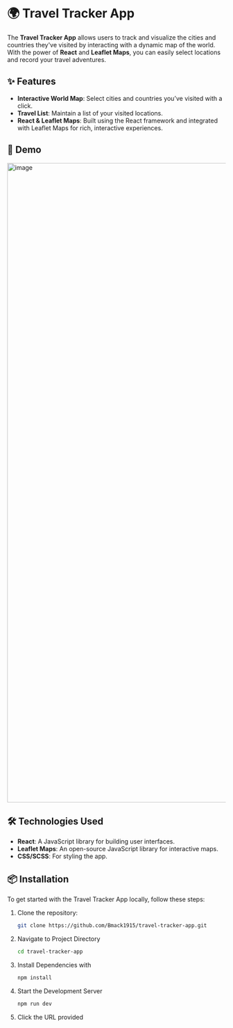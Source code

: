 # 🌍 Travel Tracker App

The **Travel Tracker App** allows users to track and visualize the cities and countries they've visited by interacting with a dynamic map of the world. With the power of **React** and **Leaflet Maps**, you can easily select locations and record your travel adventures.

## ✨ Features

- **Interactive World Map**: Select cities and countries you’ve visited with a click.
- **Travel List**: Maintain a list of your visited locations.
- **React & Leaflet Maps**: Built using the React framework and integrated with Leaflet Maps for rich, interactive experiences.

## 🚀 Demo

<img width="1470" alt="image" src="https://github.com/user-attachments/assets/c99125db-fd6d-49a6-af8c-762caae0a517">

## 🛠️ Technologies Used

- **React**: A JavaScript library for building user interfaces.
- **Leaflet Maps**: An open-source JavaScript library for interactive maps.
- **CSS/SCSS**: For styling the app.

## 📦 Installation

To get started with the Travel Tracker App locally, follow these steps:

1. Clone the repository:

   ```bash
   git clone https://github.com/Bmack1915/travel-tracker-app.git

2. Navigate to Project Directory
    ```bash
   cd travel-tracker-app
   
3. Install Dependencies with
    ```bash
   npm install

4. Start the Development Server

    ```bash
   npm run dev

5. Click the URL provided
